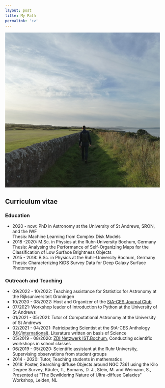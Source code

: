 ```yaml
---
layout: post
title: My Path
permalink: 'cv'
---
```

[<img src="/images/golf.jpg" class="fit image">](/cv)

## Curriculum vitae

### Education
+ 2020 - now: PhD in Astronomy at the University of St&nbsp;Andrews, SRON, and the IWF  
Thesis: Machine Learning from Complex Disk Models
+ 2018 -2020: M.Sc. in Physics at the Ruhr-University Bochum, Germany  
Thesis: Analysing the Performance of Self-Organizing Maps for the Classification of Low Surface Brightness Objects
+ 2015 - 2018: B.Sc. in Physics at the Ruhr-University Bochum, Germany  
Thesis: Characterizing KiDS Survey Data for Deep Galaxy Surface Photometry 

### Outreach and Teaching
+ 09/2022 - 10/2022: Teaching assistance for Statistics for Astronomy at the Rijksuniversiteit Groningen
+ 10/2020 - 08/2022: Host and Organizer of the [StA-CES Journal Club](https://exoplanets.wp.st-andrews.ac.uk/talks-and-journal-club/journal-club/)
+ 07/2021: Workshop leader of Introduction to Python at the University of St Andrews
+ 01/2021 - 05/2021: Tutor of Computational Astronomy at the University of St Andrews
+ 02/2021 - 04/2021: Patricipating Scientist at the StA-CES Anthology ([UK](http://www.guardbridgebooks.co.uk/shop/index.php?rt=product/product&product_id=146)/[international](https://www.amazon.com/dp/1911486659/ref=cm_sw_r_tw_dp_50NPNF38GECRC55RJBC5)), Literature written on basis of Science
+ 05/2019 - 08/2020: [ZDI  Netzwerk  IST.Bochum](https://www.ist-bochum.org/),  Conducting scientific workshops in school classes
+ 06/2019 - 05/2020: Scientific assistant at the Ruhr University, Supervising observations from student groups 
+ 2014 - 2020: Tutor, Teaching students in mathematics
+ 2018: Poster, Searching diffuse Objects around NGC 7361 using the Kilo Degree Survey, Käufer, T., Bomans, D. J., Stein, M. and Weimann, S., Presented at "The Bewildering Nature of Ultra-diffuse Galaxies" Workshop, Leiden, NL
